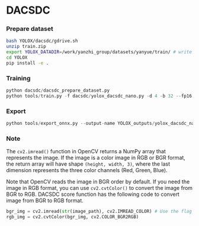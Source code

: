 # DACSDC

### Prepare dataset
```bash
bash YOLOX/dacsdc/gdrive.sh
unzip train.zip
export YOLOX_DATADIR=/work/yanzhi_group/datasets/yanyue/train/ # write this in ~/.bashrc
cd YOLOX
pip install -e .
```

### Training
```python
python dacsdc/dacsdc_prepare_dataset.py
python tools/train.py -f dacsdc/yolox_dacsdc_nano.py -d 4 -b 32 --fp16 -c dacsdc/yolox_nano.pth --cache
```

### Export
```python
python tools/export_onnx.py --output-name YOLOX_outputs/yolox_dacsdc_nano/yolox_dacsdc_nano_relu.onnx -f dacsdc/yolox_dacsdc_nano.py -c YOLOX_outputs/yolox_dacsdc_nano/last_epoch_ckpt.pth
```

### Note
The `cv2.imread()` function in OpenCV returns a NumPy array that represents the image. If the image is a color image in RGB or BGR format, the return array will have shape `(height, width, 3)`, where the last dimension represents the three color channels (Red, Green, Blue).

Note that OpenCV reads the image in BGR order by default. If you need the image in RGB format, you can use `cv2.cvtColor()` to convert the image from BGR to RGB. DACSDC score function has the following code to convert image from BGR to RGB format.

```python
bgr_img = cv2.imread(str(image_path), cv2.IMREAD_COLOR) # Use the flag cv2.IMREAD_COLOR or not does not change color image output!
rgb_img = cv2.cvtColor(bgr_img, cv2.COLOR_BGR2RGB)
```